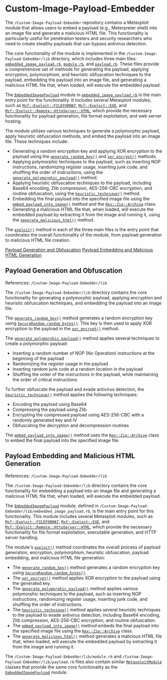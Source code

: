 # Custom-Image-Payload-Embedder

The `/Custom-Image-Payload-Embedder` repository contains a Metasploit module that allows users to embed a payload (e.g., Meterpreter shell) into an image file and generate a malicious HTML file. This functionality is particularly useful for penetration testers and security researchers who need to create stealthy payloads that can bypass antivirus detection.

The core functionality of the module is implemented in the `/Custom-Image-Payload-Embedder/lib` directory, which includes three main files: [`embedded_image_payload.rb`](/Custom-Image-Payload-Embedder/lib/embedded_image_payload.rb#L0), [`module.rb`](/Custom-Image-Payload-Embedder/lib/module.rb#L0), and [`payload.rb`](/Custom-Image-Payload-Embedder/lib/payload.rb#L0). These files provide a comprehensive set of methods for generating the payload, applying encryption, polymorphism, and heuristic obfuscation techniques to the payload, embedding the payload into an image file, and generating a malicious HTML file that, when loaded, will execute the embedded payload.

The [`EmbeddedImagePayload`](/Custom-Image-Payload-Embedder/lib/payload.rb#L9) module in [`embedded_image_payload.rb`](/Custom-Image-Payload-Embedder/lib/embedded_image_payload.rb#L0) is the main entry point for the functionality. It includes several Metasploit modules, such as [`Msf::Exploit::FILEFORMAT`](/Custom-Image-Payload-Embedder/lib/module.rb#L12), [`Msf::Exploit::EXE`](/Custom-Image-Payload-Embedder/lib/module.rb#L13), and [`Msf::Exploit::Remote::HttpServer::HTML`](/Custom-Image-Payload-Embedder/lib/module.rb#L14), which provide the necessary functionality for payload generation, file format exploitation, and web server hosting.

The module utilizes various techniques to generate a polymorphic payload, apply heuristic obfuscation methods, and embed the payload into an image file. These techniques include:

- Generating a random encryption key and applying XOR encryption to the payload using the [`generate_random_key()`](/Custom-Image-Payload-Embedder/lib/module.rb#L35) and [`xor_encrypt()`](/Custom-Image-Payload-Embedder/lib/module.rb#L39) methods.
- Applying polymorphic techniques to the payload, such as inserting NOP instructions, randomizing register usage, inserting junk code, and shuffling the order of instructions, using the [`generate_polymorphic_payload()`](/Custom-Image-Payload-Embedder/lib/module.rb#L44) method.
- Applying heuristic obfuscation techniques to the payload, including Base64 encoding, Zlib compression, AES-256-CBC encryption, and routine obfuscation, using the [`heuristic_technique()`](/Custom-Image-Payload-Embedder/lib/module.rb#L71) method.
- Embedding the final payload into the specified image file using the [`embed_payload_into_image()`](/Custom-Image-Payload-Embedder/lib/module.rb#L106) method and the [`Rex::Zip::Archive`](/Custom-Image-Payload-Embedder/lib/module.rb#L108) class.
- Generating a malicious HTML file that, when loaded, will execute the embedded payload by extracting it from the image and running it, using the [`generate_malicious_html()`](/Custom-Image-Payload-Embedder/lib/module.rb#L114) method.

The [`exploit()`](/Custom-Image-Payload-Embedder/lib/module.rb#L149) method in each of the three main files is the entry point that coordinates the overall functionality of the module, from payload generation to malicious HTML file creation.

[Payload Generation and Obfuscation](#payload-generation-and-obfuscation)
[Payload Embedding and Malicious HTML Generation](#payload-embedding-and-malicious-html-generation)

## Payload Generation and Obfuscation
References: `/Custom-Image-Payload-Embedder/lib`

The `/Custom-Image-Payload-Embedder/lib` directory contains the core functionality for generating a polymorphic payload, applying encryption and heuristic obfuscation techniques, and embedding the payload into an image file.

The [`generate_random_key()`](/Custom-Image-Payload-Embedder/lib/module.rb#L35) method generates a random encryption key using [`SecureRandom.random_bytes()`](/Custom-Image-Payload-Embedder/lib/module.rb#L36). This key is then used to apply XOR encryption to the payload in the [`xor_encrypt()`](/Custom-Image-Payload-Embedder/lib/module.rb#L39) method.

The [`generate_polymorphic_payload()`](/Custom-Image-Payload-Embedder/lib/module.rb#L44) method applies several techniques to create a polymorphic payload:

- Inserting a random number of NOP (No Operation) instructions at the beginning of the payload
- Randomizing the register usage in the payload
- Inserting random junk code at a random location in the payload
- Shuffling the order of the instructions in the payload, while maintaining the order of critical instructions

To further obfuscate the payload and evade antivirus detection, the [`heuristic_technique()`](/Custom-Image-Payload-Embedder/lib/module.rb#L71) method applies the following techniques:

- Encoding the payload using Base64
- Compressing the payload using Zlib
- Encrypting the compressed payload using AES-256-CBC with a randomly generated key and IV
- Obfuscating the decryption and decompression routines

The [`embed_payload_into_image()`](/Custom-Image-Payload-Embedder/lib/module.rb#L106) method uses the [`Rex::Zip::Archive`](/Custom-Image-Payload-Embedder/lib/module.rb#L108) class to embed the final payload into the specified image file.

## Payload Embedding and Malicious HTML Generation
References: `/Custom-Image-Payload-Embedder/lib`

The `/Custom-Image-Payload-Embedder/lib` directory contains the core functionality for embedding a payload into an image file and generating a malicious HTML file that, when loaded, will execute the embedded payload.

The [`EmbeddedImagePayload`](/Custom-Image-Payload-Embedder/lib/payload.rb#L9) module, defined in `/Custom-Image-Payload-Embedder/lib/embedded_image_payload.rb`, is the main entry point for this functionality. This module includes several Metasploit modules, such as [`Msf::Exploit::FILEFORMAT`](/Custom-Image-Payload-Embedder/lib/module.rb#L12), [`Msf::Exploit::EXE`](/Custom-Image-Payload-Embedder/lib/module.rb#L13), and [`Msf::Exploit::Remote::HttpServer::HTML`](/Custom-Image-Payload-Embedder/lib/module.rb#L14), which provide the necessary functionality for file format exploitation, executable generation, and HTTP server handling.

The module's [`exploit()`](/Custom-Image-Payload-Embedder/lib/module.rb#L149) method coordinates the overall process of payload generation, encryption, polymorphism, heuristic obfuscation, payload embedding, and malicious HTML file generation:

- The [`generate_random_key()`](/Custom-Image-Payload-Embedder/lib/module.rb#L35) method generates a random encryption key using [`SecureRandom.random_bytes()`](/Custom-Image-Payload-Embedder/lib/module.rb#L36).
- The [`xor_encrypt()`](/Custom-Image-Payload-Embedder/lib/module.rb#L39) method applies XOR encryption to the payload using the generated key.
- The [`generate_polymorphic_payload()`](/Custom-Image-Payload-Embedder/lib/module.rb#L44) method applies various polymorphic techniques to the payload, such as inserting NOP instructions, randomizing register usage, inserting junk code, and shuffling the order of instructions.
- The [`heuristic_technique()`](/Custom-Image-Payload-Embedder/lib/module.rb#L71) method applies several heuristic techniques to the payload to evade antivirus detection, including Base64 encoding, Zlib compression, AES-256-CBC encryption, and routine obfuscation.
- The [`embed_payload_into_image()`](/Custom-Image-Payload-Embedder/lib/module.rb#L106) method embeds the final payload into the specified image file using the [`Rex::Zip::Archive`](/Custom-Image-Payload-Embedder/lib/module.rb#L108) class.
- The [`generate_malicious_html()`](/Custom-Image-Payload-Embedder/lib/module.rb#L114) method generates a malicious HTML file that, when loaded, will execute the embedded payload by extracting it from the image and running it.

The `/Custom-Image-Payload-Embedder/lib/module.rb` and `/Custom-Image-Payload-Embedder/lib/payload.rb` files also contain similar [`MetasploitModule`](/Custom-Image-Payload-Embedder/lib/module.rb#L9) classes that provide the same core functionality as the [`EmbeddedImagePayload`](/Custom-Image-Payload-Embedder/lib/payload.rb#L9) module.

